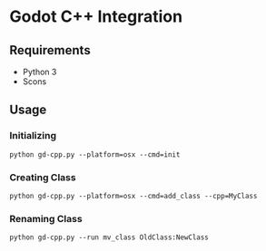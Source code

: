 # Godot C++ Integration

## Requirements

- Python 3
- Scons

## Usage

### Initializing
    
    python gd-cpp.py --platform=osx --cmd=init
    
### Creating Class

    python gd-cpp.py --platform=osx --cmd=add_class --cpp=MyClass
    
### Renaming Class
    
    python gd-cpp.py --run mv_class OldClass:NewClass